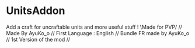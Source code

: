 # UnitsAddon
Add a craft for uncraftable units and more useful stuff ! \Made for PVP/  //
Made By AyuKo_o //
First Language : English //
Bundle FR made by AyuKo_o //
1st Version of the mod //
